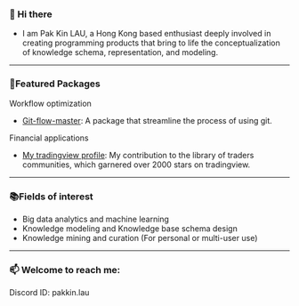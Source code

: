 ### 👋 Hi there
- I am Pak Kin LAU, a Hong Kong based enthusiast deeply involved in creating programming products that bring to life the conceptualization of knowledge schema, representation, and modeling.

---
### 🌱Featured Packages
Workflow optimization
- [Git-flow-master](https://github.com/pakkinlau/Git-flow-master): A package that streamline the process of using git.

Financial applications
- [My tradingview profile](https://www.tradingview.com/u/BillionaireLau/#published-scripts): My contribution to the library of traders communities, which garnered over 2000 stars on tradingview. 

---
### 📚Fields of interest
- Big data analytics and machine learning
- Knowledge modeling and Knowledge base schema design
- Knowledge mining and curation (For personal or multi-user use) 

---
### 📫 Welcome to reach me: 
Discord ID: pakkin.lau

<!--
**pakkinlau/pakkinlau** is a ✨ _special_ ✨ repository because its `README.md` (this file) appears on your GitHub profile.

Here are some ideas to get you started:

- 🔭 I’m currently working on ...
- 🌱 I’m currently learning ...
- 👯 I’m looking to collaborate on ...
- 🤔 I’m looking for help with ...
- 💬 Ask me about ...
- 📫 How to reach me: ...
- 😄 Pronouns: ...
- ⚡ Fun fact: ...


---
### 🌱Featured Projects
- elt1
- elt2

---
### 🌱👯 I’m looking to collaborate on 
- [ScrapeEase]: A package that streamline the process of scraping dynamic or static websites.
- elt2

---
### ✨Publications
- elt1
- elt2

-->
